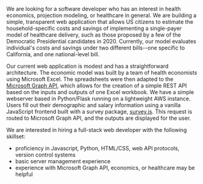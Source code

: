 We are looking for a software developer who has an interest in health economics, projection modeling, or healthcare in general. We are building a simple, transparent web application that allows US citizens to estimate the household-specific costs and savings of implementing a single-payer model of healthcare delivery, such as those proposed by a few of the Democratic Presidential candidates in 2020. Currently, our model evaluates individual's costs and savings under two different bills--one specific to California, and one national-level bill. 

Our current web application is modest and has a straightforward architecture. The economic model was built by a team of health economists using Microsoft Excel. The spreadsheets were then adapted to the [Microsoft Graph API](https://developer.microsoft.com/en-us/graph), which allows for the creation of a simple REST API based on the inputs and outputs of one Excel workbook. We have a simple webserver based in Python/Flask running on a lightweight AWS instance. Users fill out their demographic and salary information using a vanilla JavaScript frontend built with a survey package, [survey.js](https://surveyjs.io/). This request is routed to Microsoft Graph API, and the outputs are displayed for the user. 

We are interested in hiring a full-stack web developer with the following skillset:
- proficiency in Javascript, Python, HTML/CSS, web API protocols, version control systems
- basic server management experience
- experience with Microsoft Graph API, economics, or healthcare may be helpful
